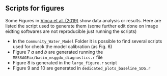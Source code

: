 ## Scripts for figures

Some Figures in [Vinca et al. (2019)](https://doi.org/10.5194/gmd-2019-134) show data analysis or results.
Here are listed the script used to generate them (some further edit done on image eidting softwares are not reproducible just running the scripts)

- In the `Community_Water_Model` Folder it is possible to find several scripts used for check the model calibration (as Fig. 6)
- Figure 7 _a_ and _b_ are generated running the `MESSAGEix/basin_msggdx_diagnostics.r` file
- Figure 8 is generated in the `large_figure.r` script
- Figure 9 and 10 are generated in `dedicated_plots_baseline_SDG.r`